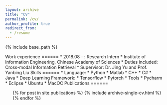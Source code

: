 ```yaml
---
layout: archive
title: "CV"
permalink: /cv/
author_profile: true
redirect_from:
  - /resume
---
```


{% include base_path %}

<!-- Education
======
* Henan University [09/2015 - 06/2019]
  * Bachelor of Engineering
  * Major in Computer Science and Technology
  * Overall GPA: 85.38/ 100
  * Major GPA: 89.21/100 --!>

Work experience
======
* 2018.08 - : Research Intern
  * Institute of Information Engineering, Chinese Academy of Sciences 
  * Duties included: Cross-modal Information Retrieval
  * Supervisor: Dr. Jing Yu and Prof. Yanbing Liu
  
Skills
======
* Language: 
  * Python 
  * Matlab  
  * C++  
  * C# 
  * Java
* Deep Learning Framework: 
  * Tensorflow
  * Pytorch
* Tools
  * Pycharm
  * Eclipse
  * Ubuntu
  * MacOC

Publications
======
  <ul>{% for post in site.publications %}
    {% include archive-single-cv.html %}
  {% endfor %}</ul>
  
